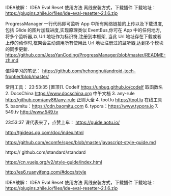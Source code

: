 IDEA破解：
IDEA Eval Reset 使用方法
离线安装方式，下载插件
下载地址：https://plugins.zhile.io/files/ide-eval-resetter-2.1.6.zip

ProgressManager 一行代码即可监听 App 中所有网络链接的上传以及下载进度,
包括 Glide 的图片加载进度,实现原理类似 EventBus,你可在 App 中的任何地方,
将多个监听器,以 Url 地址作为标识符,注册到本框架,
当此 Url 地址存在下载或者上传的动作时,框架会主动调用所有使用此 Url 地址注册过的监听器,达到多个模块的同步更新.
https://github.com/JessYanCoding/ProgressManager/blob/master/README-zh.md

值得学习的笔记：
https://github.com/hehonghui/android-tech-frontier/blob/master/

常用工具：
 23:53:35
[置顶]1. CodeIf  https://unbug.github.io/codelf  取函数名
2. DocsChina  https://www.docschina.org  中午文档
3. any-rule http://github.com/any86/any-rule  正则大全
4. tool.lu https://tool.lu  在线工具
5. baomitu：https://cdn.baomitu.com
6. typora：https://www.typora.io
7. 549.tv http://www.549.tv

 23:53:37
课代表来了，点赞上车：
https://guide.aotu.io/

http://tgideas.qq.com/doc/index.html

https://github.com/ecomfe/spec/blob/master/javascript-style-guide.md

https:// github.com/standard/standard

https://cn.vuejs.org/v2/style-guide/index.html

http://es6.ruanyifeng.com/#docs/style​

IDEA破解：
IDEA Eval Reset 使用方法
离线安装方式，下载插件
下载地址：https://plugins.zhile.io/files/ide-eval-resetter-2.1.6.zip

